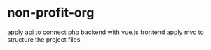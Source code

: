 # non-profit-org

apply api to connect php backend with vue.js frontend
apply mvc to structure the project files
